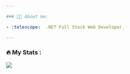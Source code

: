 ```yaml
---

### 👨‍🦱 About me:

- :telescope:  .NET Full Stack Web Developer.

---
```


### :fire: My Stats :
<div>
  <img src="https://github-readme-stats.vercel.app/api/top-langs/?username=boris-pavel&layout=compact&theme=dark"
</div>

